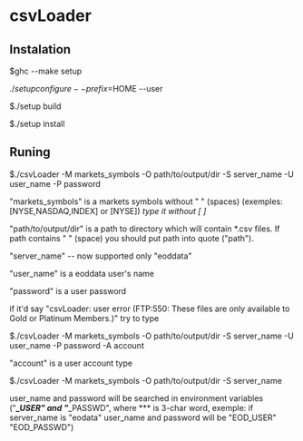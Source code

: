 csvLoader
======

Instalation
-----------

$ghc --make setup

$./setup configure --prefix=$HOME --user

$./setup build

$./setup install

Runing
------

$./csvLoader -M markets_symbols -O path/to/output/dir -S server_name -U user_name -P password 

"markets_symbols" is a markets symbols without " " (spaces)
(exemples: [NYSE,NASDAQ,INDEX] or [NYSE]) *type it without [ ]*

"path/to/output/dir" is a path to directory which will contain *.csv files. If path contains " " (space) you should put path into quote ("path").

"server_name" -- now supported only "eoddata"

"user_name" is a eoddata user's name

"password" is a user password

if it'd say
 "csvLoader: user error (FTP:550: These files are only available to Gold or Platinum Members.)"
 try to type

 $./csvLoader -M markets_symbols -O path/to/output/dir -S server_name -U user_name -P password -A account

 "account" is a user account type

 $./csvLoader -M markets_symbols -O path/to/output/dir -S server_name

 user_name and password will be searched in environment variables ("***_USER" and "***_PASSWD",
 where *** is 3-char word, exemple: if server_name is "eodata" user_name and password will be "EOD_USER" "EOD_PASSWD")